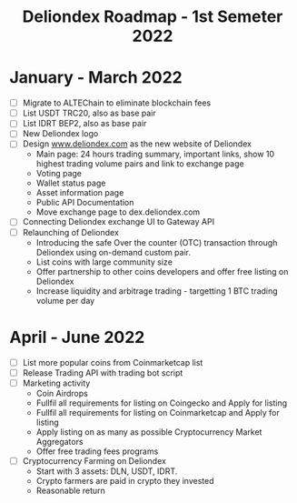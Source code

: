 <h1 align="center">Deliondex Roadmap - 1st Semeter 2022</h1>

# January - March 2022
- [ ] Migrate to ALTEChain to eliminate blockchain fees
- [ ] List USDT TRC20, also as base pair
- [ ] List IDRT BEP2, also as base pair
- [ ] New Deliondex logo
- [ ] Design www.deliondex.com as the new website of Deliondex
	* Main page: 24 hours trading summary, important links, show 10 highest trading volume pairs and link to exchange page
	* Voting page
	* Wallet status page
	* Asset information page
	* Public API Documentation
	* Move exchange page to dex.deliondex.com
- [ ] Connecting Deliondex exchange UI to Gateway API
- [ ] Relaunching of Deliondex
	* Introducing the safe Over the counter (OTC) transaction through Deliondex using on-demand custom pair.
	* List coins with large community size
	* Offer partnership to other coins developers and offer free listing on Deliondex
	* Increase liquidity and arbitrage trading - targetting 1 BTC trading volume per day

# April - June 2022
- [ ] List more popular coins from Coinmarketcap list
- [ ] Release Trading API with trading bot script
- [ ] Marketing activity
	* Coin Airdrops
	* Fullfil all requirements for listing on Coingecko and Apply for listing
	* Fullfil all requirements for listing on Coinmarketcap and Apply for listing
	* Apply listing on as many as possible Cryptocurrency Market Aggregators
	* Offer free trading fees programs
- [ ] Cryptocurrency Farming on Deliondex
	* Start with 3 assets: DLN, USDT, IDRT.
	* Crypto farmers are paid in crypto they invested
	* Reasonable return